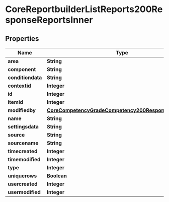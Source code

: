 

# CoreReportbuilderListReports200ResponseReportsInner


## Properties

| Name | Type | Description | Notes |
|------------ | ------------- | ------------- | -------------|
|**area** | **String** | area |  [optional] |
|**component** | **String** | component |  [optional] |
|**conditiondata** | **String** | conditiondata |  [optional] |
|**contextid** | **Integer** | contextid |  [optional] |
|**id** | **Integer** | id |  [optional] |
|**itemid** | **Integer** | itemid |  [optional] |
|**modifiedby** | [**CoreCompetencyGradeCompetency200ResponseActionuser**](CoreCompetencyGradeCompetency200ResponseActionuser.md) |  |  [optional] |
|**name** | **String** | name |  [optional] |
|**settingsdata** | **String** | settingsdata |  [optional] |
|**source** | **String** | source |  [optional] |
|**sourcename** | **String** | sourcename |  [optional] |
|**timecreated** | **Integer** | timecreated |  [optional] |
|**timemodified** | **Integer** | timemodified |  [optional] |
|**type** | **Integer** | type |  [optional] |
|**uniquerows** | **Boolean** | uniquerows |  [optional] |
|**usercreated** | **Integer** | usercreated |  [optional] |
|**usermodified** | **Integer** | usermodified |  [optional] |



